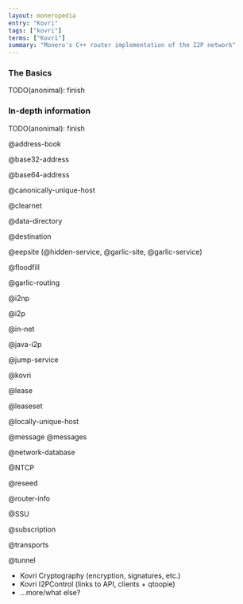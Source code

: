```yaml
---
layout: moneropedia
entry: "Kovri"
tags: ["kovri"]
terms: ["Kovri"]
summary: "Monero's C++ router implementation of the I2P network"
---
```


### The Basics

TODO(anonimal): finish

### In-depth information

TODO(anonimal): finish

@address-book

@base32-address

@base64-address

@canonically-unique-host

@clearnet

@data-directory

@destination

@eepsite (@hidden-service, @garlic-site, @garlic-service)

@floodfill

@garlic-routing

@i2np

@i2p

@in-net

@java-i2p

@jump-service

@kovri

@lease

@leaseset

@locally-unique-host

@message @messages

@network-database

@NTCP

@reseed

@router-info

@SSU

@subscription

@transports

@tunnel

- Kovri Cryptography (encryption, signatures, etc.)
- Kovri I2PControl (links to API, clients + qtoopie)
- ...more/what else?
